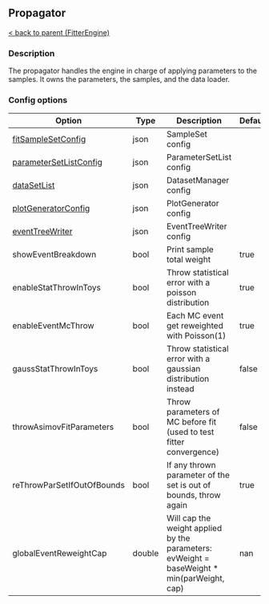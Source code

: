 ## Propagator

[< back to parent (FitterEngine)](./FitterEngine.md)

### Description

The propagator handles the engine in charge of applying parameters to the samples.
It owns the parameters, the samples, and the data loader.


### Config options

| Option                                         | Type   | Description                                                                                | Default |
|------------------------------------------------|--------|--------------------------------------------------------------------------------------------|---------|
| [fitSampleSetConfig](./SampleSet.md)        | json   | SampleSet config                                                                        |         |
| [parameterSetListConfig](./ParameterSet.md) | json   | ParameterSetList config                                                                    |         |
| [dataSetList](./DatasetDefinition.md)              | json   | DatasetManager config                                                                      |         |
| [plotGeneratorConfig](./PlotGenerator.md)      | json   | PlotGenerator config                                                                       |         |
| [eventTreeWriter](./EventTreeWriter.md)        | json   | EventTreeWriter config                                                                     |         |
| showEventBreakdown                             | bool   | Print sample total weight                                                                  | true    |
| enableStatThrowInToys                          | bool   | Throw statistical error with a poisson distribution                                        | true    |
| enableEventMcThrow                             | bool   | Each MC event get reweighted with Poisson(1)                                               | true    |
| gaussStatThrowInToys                           | bool   | Throw statistical error with a gaussian distribution instead                               | false   |
| throwAsimovFitParameters                       | bool   | Throw parameters of MC before fit (used to test fitter convergence)                        | false   |
| reThrowParSetIfOutOfBounds                     | bool   | If any thrown parameter of the set is out of bounds, throw again                           | true    |
| globalEventReweightCap                         | double | Will cap the weight applied by the parameters: evWeight = baseWeight * min(parWeight, cap) | nan     |

